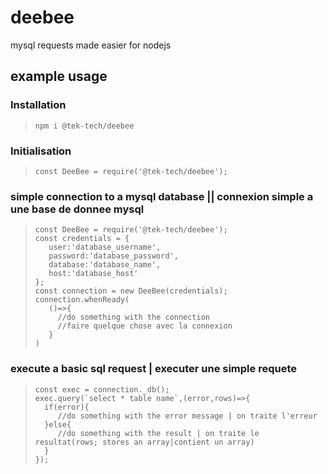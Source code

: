 # deebee
mysql requests made easier for nodejs

## example usage

### Installation
 >```
 >npm i @tek-tech/deebee
 >```



### Initialisation
>```
>const DeeBee = require('@tek-tech/deebee');
>```



### simple connection to a mysql database || connexion simple a une base de donnee mysql
>```
>const DeeBee = require('@tek-tech/deebee');
>const credentials = {
>    user:'database_username',
>    password:'database_password',
>    database:'database_name',
>    host:'database_host'
>};
>const connection = new DeeBee(credentials);
>connection.whenReady(
>    ()=>{
>      //do something with the connection
>      //faire quelque chose avec la connexion
>    }
>)
>``` 



### execute a basic sql request | executer une simple requete
>```
>const exec = connection._db();
>exec.query(`select * table name`,(error,rows)=>{
>   if(error){
>      //do something with the error message | on traite l'erreur
>   }else{
>      //do something with the result | on traite le resultat(rows; stores an array|contient un array)
>   }
>});
>```

